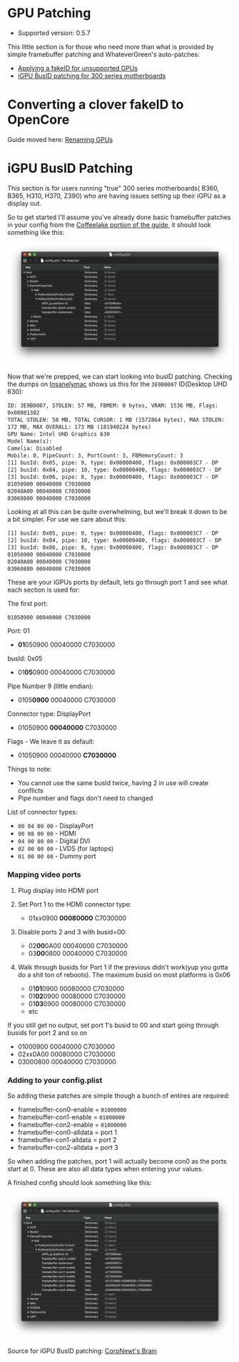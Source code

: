 # GPU Patching

* Supported version: 0.5.7

This little section is for those who need more than what is provided by simple framebuffer patching and WhateverGreen's auto-patches:

* [Applying a fakeID for unsupported GPUs](https://dortania.github.io/Getting-Started-With-ACPI/Universal/spoof.html)
* [iGPU BusID patching for 300 series motherboards](#iGPU-BusID-Patching)

# Converting a clover fakeID to OpenCore

Guide moved here: [Renaming GPUs](https://dortania.github.io/Getting-Started-With-ACPI/Universal/spoof.html)


# iGPU BusID Patching

This section is for users running "true" 300 series motherboards( B360, B365, H310, H370, Z390) who are having issues setting up their iGPU as a display out.

So to get started I'll assume you've already done basic framebuffer patches in your config from the [Coffeelake portion of the guide](../config.plist/coffee-lake.md), it should look something like this:

![](/images/extras/gpu-patches-md/prereq.png)

Now that we're prepped, we can start looking into busID patching. Checking the dumps on [Insanelymac](https://www.insanelymac.com/forum/topic/334899-intel-framebuffer-patching-using-whatevergreen/) shows us this for the `3E9B0007` ID(Desktop UHD 630):

```text
ID: 3E9B0007, STOLEN: 57 MB, FBMEM: 0 bytes, VRAM: 1536 MB, Flags: 0x00801302
TOTAL STOLEN: 58 MB, TOTAL CURSOR: 1 MB (1572864 bytes), MAX STOLEN: 172 MB, MAX OVERALL: 173 MB (181940224 bytes)
GPU Name: Intel UHD Graphics 630
Model Name(s):
Camelia: Disabled
Mobile: 0, PipeCount: 3, PortCount: 3, FBMemoryCount: 3
[1] busId: 0x05, pipe: 9, type: 0x00000400, flags: 0x000003C7 - DP
[2] busId: 0x04, pipe: 10, type: 0x00000400, flags: 0x000003C7 - DP
[3] busId: 0x06, pipe: 8, type: 0x00000400, flags: 0x000003C7 - DP
01050900 00040000 C7030000
02040A00 00040000 C7030000
03060800 00040000 C7030000
```

Looking at all this can be quite overwhelming, but we'll break it down to be a bit simpler. For use we care about this:

```text
[1] busId: 0x05, pipe: 9, type: 0x00000400, flags: 0x000003C7 - DP
[2] busId: 0x04, pipe: 10, type: 0x00000400, flags: 0x000003C7 - DP
[3] busId: 0x06, pipe: 8, type: 0x00000400, flags: 0x000003C7 - DP
01050900 00040000 C7030000
02040A00 00040000 C7030000
03060800 00040000 C7030000
```

These are your iGPUs ports by default, lets go through port 1 and see what each section is used for:

The first port:

```text
01050900 00040000 C7030000
```

Port: 01

* **01**050900 00040000 C7030000

busId: 0x05

* 01**05**0900 00040000 C7030000

Pipe Number 9 (little endian):

* 0105**0900** 00040000 C7030000

Connector type: DisplayPort

* 01050900 **00040000** C7030000

Flags - We leave it as default:

* 01050900 00040000 **C7030000**

Things to note:

* You cannot use the same busId twice, having 2 in use will create conflicts
* Pipe number and flags don't need to changed

List of connector types:

* `00 04 00 00` - DisplayPort
* `00 08 00 00` - HDMI
* `04 00 00 00` - Digital DVI
* `02 00 00 00` - LVDS (for laptops)
* `01 00 00 00` - Dummy port

### Mapping video ports

1. Plug display into HDMI port

2. Set Port 1 to the HDMI connector type:

   * 01xx0900 **00080000** C7030000

3. Disable ports 2 and 3 with busid=00:

   * 02**00**0A00 00040000 C7030000
   * 03**00**0800 00040000 C7030000

4. Walk through busids for Port 1 if the previous didn't work(yup you gotta do a shit ton of reboots). The maximum busid on most platforms is 0x06

   * 01**01**0900 00080000 C7030000
   * 01**02**0900 00080000 C7030000
   * 01**03**0900 00080000 C7030000
   * etc

If you still get no output, set port 1's busid to 00 and start going through busids for port 2 and so on

   * 01000900 00040000 C7030000
   * 02xx0A00 00080000 C7030000
   * 03000800 00040000 C7030000

### Adding to your config.plist

So adding these patches are simple though a bunch of entires are required:

* framebuffer-con0-enable = `01000000`
* framebuffer-con1-enable = `01000000`
* framebuffer-con2-enable = `01000000`
* framebuffer-con0-alldata = port 1
* framebuffer-con1-alldata = port 2
* framebuffer-con2-alldata = port 3

So when adding the patches, port 1 will actually become con0 as the ports start at 0. These are also all data types when entering your values.

A finished config should look something like this:

![](/images/extras/gpu-patches-md/path-done.png)

Source for iGPU BusID patching: [CorpNewt's Brain](https://github.com/corpnewt)
